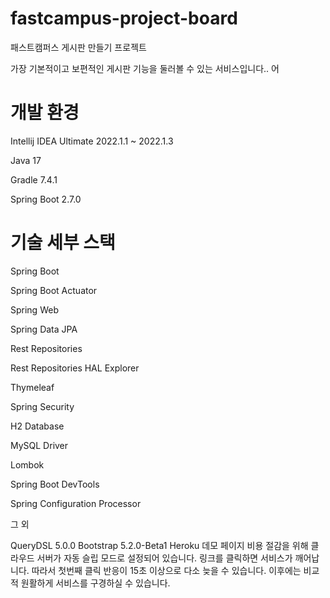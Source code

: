 # fastcampus-project-board
패스트캠퍼스 게시판 만들기 프로젝트 

가장 기본적이고 보편적인 게시판 기능을 둘러볼 수 있는 서비스입니다.. 어


# 개발 환경
Intellij IDEA Ultimate 2022.1.1 ~ 2022.1.3


Java 17


Gradle 7.4.1


Spring Boot 2.7.0


# 기술 세부 스택
Spring Boot


Spring Boot Actuator


Spring Web


Spring Data JPA


Rest Repositories


Rest Repositories HAL Explorer


Thymeleaf


Spring Security


H2 Database


MySQL Driver


Lombok


Spring Boot DevTools


Spring Configuration Processor


그 외

QueryDSL 5.0.0
Bootstrap 5.2.0-Beta1
Heroku
데모 페이지
비용 절감을 위해 클라우드 서버가 자동 슬립 모드로 설정되어 있습니다. 링크를 클릭하면 서비스가 깨어납니다. 따라서 첫번째 클릭 반응이 15초 이상으로 다소 늦을 수 있습니다. 이후에는 비교적 원활하게 서비스를 구경하실 수 있습니다.




